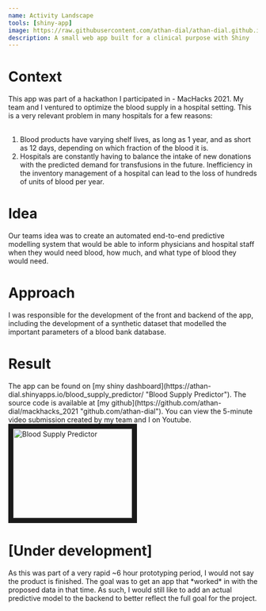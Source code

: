 ```yaml
---
name: Activity Landscape
tools: [shiny-app]
image: https://raw.githubusercontent.com/athan-dial/athan-dial.github.io/gh-pages/_data/project_files/step_plot.png
description: A small web app built for a clinical purpose with Shiny
---
```


<h1> Context </h1>
 This app was part of a hackathon I participated in - MacHacks 2021.
 My team and I ventured to optimize the blood supply in a hospital setting.
 This is a very relevant problem in many hospitals for a few reasons:
 <br>
 <br>

1. Blood products have varying shelf lives, as long as 1 year, and as short as 12 days, depending on which fraction of the blood it is.</br>
2. Hospitals are constantly having to balance the intake of new donations with the predicted demand for transfusions in the future. Inefficiency in the inventory management of a hospital can lead to the loss of hundreds of units of blood per year. </br>

<h1> Idea </h1>
Our teams idea was to create an automated end-to-end predictive modelling system that would be able to inform physicians and hospital staff when they would need blood, how much, and what type of blood they would need.

<h1> Approach </h1>

I was responsible for the development of the front and backend of the app, including the development of a synthetic dataset that modelled the important parameters of a blood bank database.

<h1> Result </h1>
The app can be found on [my shiny dashboard](https://athan-dial.shinyapps.io/blood_supply_predictor/ "Blood Supply Predictor"). The source code is available at [my github](https://github.com/athan-dial/mackhacks_2021 "github.com/athan-dial"). You can view the 5-minute video submission created by my team and I on Youtube.
<a href="http://www.youtube.com/watch?feature=player_embedded&v=VSwHVP7l3ww
" target="_blank"><img src="http://img.youtube.com/vi/YOUTUBE_VIDEO_ID_HERE/0.jpg"
alt="Blood Supply Predictor" width="240" height="180" border="10" /></a>


<h1> [Under development] </h1>
As this was part of a very rapid ~6 hour prototyping period, I would not say the product is finished. The goal was to get an app that *worked* in with the proposed data in that time. As such, I would still like to add an actual predictive model to the backend to better reflect the full goal for the project.
